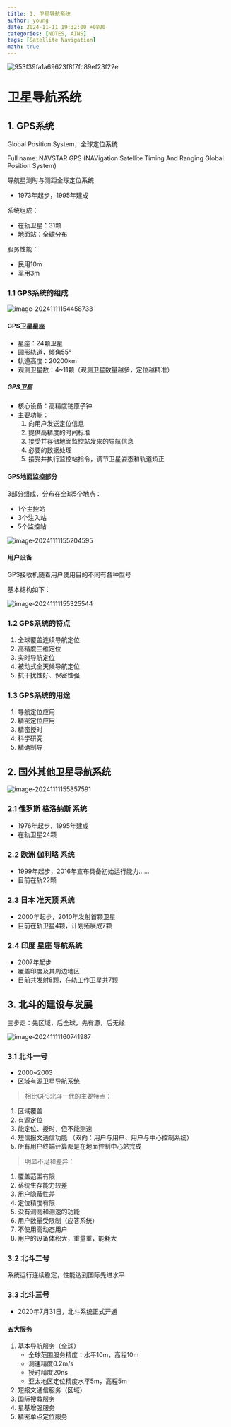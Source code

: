 ```yaml
---
title: 1. 卫星导航系统
author: young
date: 2024-11-11 19:32:00 +0800
categories: [NOTES, AINS]
tags: [Satellite Navigation]
math: true
---
```


![953f39fa1a69623f8f7fc89ef23f22e](https://youngfriday-1328789051.cos.ap-beijing.myqcloud.com/Typora/953f39fa1a69623f8f7fc89ef23f22e.jpg)

# 卫星导航系统

## 1. GPS系统

Global Position System，全球定位系统

Full name: NAVSTAR GPS (NAVigation Satellite Timing And Ranging Global Position System)

导航星测时与测距全球定位系统

- 1973年起步，1995年建成

系统组成：

- 在轨卫星：31颗
- 地面站：全球分布

服务性能：

- 民用10m
- 军用3m

### 1.1 GPS系统的组成

![image-20241111154458733](https://youngfriday-1328789051.cos.ap-beijing.myqcloud.com/Typora/image-20241111154458733.png)

#### GPS卫星星座

- 星座：24颗卫星
- 圆形轨道，倾角55°
- 轨道高度：20200km
- 观测卫星数：4~11颗（观测卫星数量越多，定位越精准）

##### GPS卫星

- 核心设备：高精度铯原子钟
- 主要功能：
  1. 向用户发送定位信息
  2. 提供高精度的时间标准
  3. 接受并存储地面监控站发来的导航信息
  4. 必要的数据处理
  5. 接受并执行监控站指令，调节卫星姿态和轨道矫正

#### GPS地面监控部分

3部分组成，分布在全球5个地点：

- 1个主控站
- 3个注入站
- 5个监控站

![image-20241111155204595](https://youngfriday-1328789051.cos.ap-beijing.myqcloud.com/Typora/image-20241111155204595.png)

#### 用户设备

GPS接收机随着用户使用目的不同有各种型号

基本结构如下：

![image-20241111155325544](https://youngfriday-1328789051.cos.ap-beijing.myqcloud.com/Typora/image-20241111155325544.png)

### 1.2 GPS系统的特点

1. 全球覆盖连续导航定位
2. 高精度三维定位
3. 实时导航定位
4. 被动式全天候导航定位
5. 抗干扰性好、保密性强

### 1.3 GPS系统的用途

1. 导航定位应用
2. 精密定位应用
3. 精密授时
4. 科学研究
5. 精确制导

## 2. 国外其他卫星导航系统

![image-20241111155857591](https://youngfriday-1328789051.cos.ap-beijing.myqcloud.com/Typora/image-20241111155857591.png)

### 2.1 俄罗斯 格洛纳斯 系统 

- 1976年起步，1995年建成
- 在轨卫星24颗

### 2.2 欧洲 伽利略 系统

- 1999年起步，2016年宣布具备初始运行能力……
- 目前在轨22颗

### 2.3 日本 准天顶 系统

- 2000年起步，2010年发射首颗卫星
- 目前在轨卫星4颗，计划拓展成7颗

### 2.4 印度 星座 导航系统

- 2007年起步
- 覆盖印度及其周边地区
- 目前共发射8颗，在轨工作卫星共7颗

## 3. 北斗的建设与发展

三步走：先区域，后全球，先有源，后无缘

![image-20241111160741987](https://youngfriday-1328789051.cos.ap-beijing.myqcloud.com/Typora/image-20241111160741987.png)

### 3.1 北斗一号

- 2000~2003
- 区域有源卫星导航系统

>  相比GPS北斗一代的主要特点：

1. 区域覆盖
2. 有源定位
3. 能定位、授时，但不能测速
4. 短信报文通信功能 （双向：用户与用户、用户与中心控制系统）
5. 所有用户终端计算都是在地面控制中心站完成

> 明显不足和差异：

1. 覆盖范围有限
2. 系统生存能力较差
3. 用户隐蔽性差
4. 定位精度有限
5. 没有测高和测速的功能
6. 用户数量受限制（应答系统）
7. 不使用高动态用户
8. 用户的设备体积大，重量重，能耗大



### 3.2 北斗二号

系统运行连续稳定，性能达到国际先进水平



### 3.3 北斗三号

- 2020年7月31日，北斗系统正式开通

#### 五大服务

1. 基本导航服务（全球）
   - 全球范围服务精度：水平10m，高程10m
   - 测速精度0.2m/s
   - 授时精度20ns
   - 亚太地区定位精度水平5m，高程5m
2. 短报文通信服务（区域）
3. 国际搜救服务
4. 星基增强服务
5. 精密单点定位服务